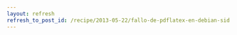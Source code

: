 ```yaml
---
layout: refresh
refresh_to_post_id: /recipe/2013-05-22/fallo-de-pdflatex-en-debian-sid.html
---
```

